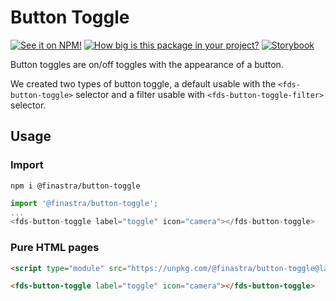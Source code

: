 # Button Toggle

[![See it on NPM!](https://img.shields.io/npm/v/@finastra/button-toggle?style=for-the-badge)](https://www.npmjs.com/package/@finastra/button-toggle)
[![How big is this package in your project?](https://img.shields.io/bundlephobia/minzip/@finastra/button-toggle?style=for-the-badge)](https://bundlephobia.com/result?p=@finastra/button-toggle')
[![Storybook](https://shields.io/badge/-Play%20with%20this%20web%20component-2a0481?logo=storybook&style=for-the-badge)](https://finastra.github.io/finastra-design-system/?path=/story/components-button-toggle--default)

Button toggles are on/off toggles with the appearance of a button.

We created two types of button toggle, a default usable with the `<fds-button-toggle>` selector and a filter usable with `<fds-button-toggle-filter>` selector.

## Usage

### Import

```
npm i @finastra/button-toggle
```

```ts
import '@finastra/button-toggle';
...
<fds-button-toggle label="toggle" icon="camera"></fds-button-toggle>
```

### Pure HTML pages

```html
<script type="module" src="https://unpkg.com/@finastra/button-toggle@latest/dist/src/button-toggle.js?module"></script>

<fds-button-toggle label="toggle" icon="camera"></fds-button-toggle>
```
